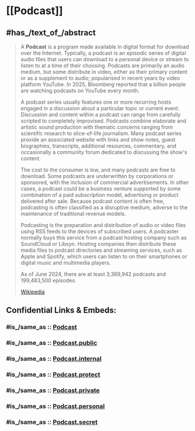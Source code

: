 
# [[Podcast]] 


## #has_/text_of_/abstract 

> A **Podcast** is a program made available in digital format for download over the Internet. Typically, a podcast is an episodic series of digital audio files that users can download to a personal device or stream to listen to at a time of their choosing. Podcasts are primarily an audio medium, but some distribute in video, either as their primary content or as a supplement to audio; popularised in recent years by video platform YouTube. In 2025, Bloomberg reported that a billion people are watching podcasts on YouTube every month.
>
> A podcast series usually features one or more recurring hosts engaged in a discussion about a particular topic or current event. Discussion and content within a podcast can range from carefully scripted to completely improvised. Podcasts combine elaborate and artistic sound production with thematic concerns ranging from scientific research to slice-of-life journalism. Many podcast series provide an associated website with links and show notes, guest biographies, transcripts, additional resources, commentary, and occasionally a community forum dedicated to discussing the show's content.
>
> The cost to the consumer is low, and many podcasts are free to download. Some podcasts are underwritten by corporations or sponsored, with the inclusion of commercial advertisements. In other cases, a podcast could be a business venture supported by some combination of a paid subscription model, advertising or product delivered after sale. Because podcast content is often free, podcasting is often classified as a disruptive medium, adverse to the maintenance of traditional revenue models. 
>
> Podcasting is the preparation and distribution of audio or video files using RSS feeds to the devices of subscribed users. A podcaster normally buys this service from a podcast hosting company such as SoundCloud or Libsyn. Hosting companies then distribute these media files to podcast directories and streaming services, such as Apple and Spotify, which users can listen to on their smartphones or digital music and multimedia players. 
>
> As of June 2024, there are at least 3,369,942 podcasts and 199,483,500 episodes.
>
> [Wikipedia](https://en.wikipedia.org/wiki/Podcast) 





## Confidential Links & Embeds: 

### #is_/same_as :: [Podcast](/_Standards/Podcast.md) 

### #is_/same_as :: [Podcast.public](/_public/Podcast.public.md) 

### #is_/same_as :: [Podcast.internal](/_internal/Podcast.internal.md) 

### #is_/same_as :: [Podcast.protect](/_protect/Podcast.protect.md) 

### #is_/same_as :: [Podcast.private](/_private/Podcast.private.md) 

### #is_/same_as :: [Podcast.personal](/_personal/Podcast.personal.md) 

### #is_/same_as :: [Podcast.secret](/_secret/Podcast.secret.md)

